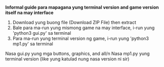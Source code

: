 **Informal guide para mapagana yung terminal version and game version itself na may interface**

1. Download yung buong file (Download ZIP File) then extract
2. Bale para ma-run yung mismong game na may interface, i-run yung 'python3 gui.py' sa terminal
3. Para ma-run yung terminal version ng game, i-run yung 'python3 mp1.py' sa terminal

Nasa gui.py yung mga buttons, graphics, and all/n
Nasa mp1.py yung terminal version (like yung katulad nung nasa version ni sir)
